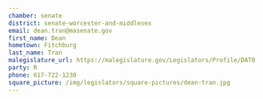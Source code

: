 ```yaml
---
chamber: senate
district: senate-worcester-and-middlesex
email: dean.tran@masenate.gov
first_name: Dean
hometown: Fitchburg
last_name: Tran
malegislature_url: https://malegislature.gov/Legislators/Profile/DAT0
party: R
phone: 617-722-1230
square_picture: /img/legislators/square-pictures/dean-tran.jpg
---
```

